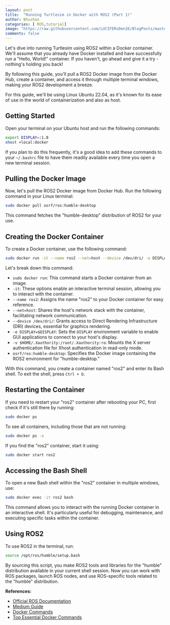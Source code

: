 ```yaml
---
layout: post
title:  "Running Turtlesim in Docker with ROS2 (Part 1)"
author: Bhushan
categories: [ ROS,tutorial]
image: "https://raw.githubusercontent.com/LUCIFERsDen26/BlogPosts/master/assets/images/Octopus_moby_800.png"
comments: false
---
```


Let's dive into running Turtlesim using ROS2 within a Docker container. We'll assume that you already have Docker installed and have successfully run a "Hello, World!" container. If you haven't, go ahead and give it a try - nothing's holding you back!

By following this guide, you'll pull a ROS2 Docker image from the Docker Hub, create a container, and access it through multiple terminal windows, making your ROS2 development a breeze.

For this guide, we'll be using Linux Ubuntu 22.04, as it's known for its ease of use in the world of containerization and also as host.

## Getting Started

Open your terminal on your Ubuntu host and run the following commands:

```bash
export DISPLAY=:1.0
xhost +local:docker
```

If you plan to do this frequently, it's a good idea to add these commands to your `~/.bashrc` file to have them readily available every time you open a new terminal session.

## Pulling the Docker Image

Now, let's pull the ROS2 Docker image from Docker Hub. Run the following command in your Linux terminal:

```bash
sudo docker pull osrf/ros:humble-desktop
```

This command fetches the "humble-desktop" distribution of ROS2 for your use.

## Creating the Docker Container

To create a Docker container, use the following command:

```bash
sudo docker run -it --name ros2 --net=host --device /dev/dri/ -e DISPLAY=$DISPLAY -v $HOME/.Xauthority:/root/.Xauthority:ro osrf/ros:humble-desktop
```

Let's break down this command:

- `sudo docker run`: This command starts a Docker container from an image.
- `-it`: These options enable an interactive terminal session, allowing you to interact with the container.
- `--name ros2`: Assigns the name "ros2" to your Docker container for easy reference.
- `--net=host`: Shares the host's network stack with the container, facilitating network communication.
- `--device /dev/dri/`: Grants access to Direct Rendering Infrastructure (DRI) devices, essential for graphics rendering.
- `-e DISPLAY=$DISPLAY`: Sets the `DISPLAY` environment variable to enable GUI applications to connect to your host's display.
- `-v $HOME/.Xauthority:/root/.Xauthority:ro`: Mounts the X server authentication file for Xhost authentication in read-only mode.
- `osrf/ros:humble-desktop`: Specifies the Docker image containing the ROS2 environment for "humble-desktop."

With this command, you create a container named "ros2" and enter its Bash shell. To exit the shell, press `Ctrl + D`.

## Restarting the Container

If you need to restart your "ros2" container after rebooting your PC, first check if it's still there by running:

```bash
sudo docker ps
```

To see all containers, including those that are not running:

```bash
sudo docker ps -a
```

If you find the "ros2" container, start it using:

```bash
sudo docker start ros2
```

## Accessing the Bash Shell

To open a new Bash shell within the "ros2" container in multiple windows, use:

```bash
sudo docker exec -it ros2 bash
```

This command allows you to interact with the running Docker container in an interactive shell. It's particularly useful for debugging, maintenance, and executing specific tasks within the container.

## Using ROS2

To use ROS2 in the terminal, run:

```bash
source /opt/ros/humble/setup.bash
```

By sourcing this script, you make ROS2 tools and libraries for the "humble" distribution available in your current shell session. Now you can work with ROS packages, launch ROS nodes, and use ROS-specific tools related to the "humble" distribution.


**References:**
- [Official ROS Documentation](https://docs.ros.org/en/humble/How-To-Guides/Run-2-nodes-in-single-or-separate-docker-containers.html)
- [Medium Guide](https://robofoundry.medium.com/trying-out-ros2-humble-hawksbill-using-docker-4490bc88c926)
- [Docker Commands](https://www.knowledgehut.com/blog/devops/basic-docker-commands)
- [Top Essential Docker Commands](https://www.mygreatlearning.com/blog/top-essential-docker-commands/)
